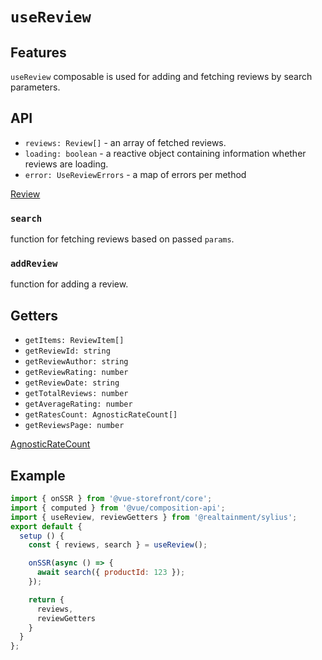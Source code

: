 # `useReview`

## Features

`useReview` composable is used for adding and fetching reviews by search parameters.

## API

* `reviews: Review[]` - an array of fetched reviews.
* `loading: boolean` - a reactive object containing information whether reviews are loading.
* `error: UseReviewErrors` - a map of errors per method

[Review](../api-client/sylius-api.review.md)

### `search`
function for fetching reviews based on passed `params`.

### `addReview`
function for adding a review.


## Getters

* `getItems: ReviewItem[]`
* `getReviewId: string`
* `getReviewAuthor: string`
* `getReviewRating: number`
* `getReviewDate: string`
* `getTotalReviews: number`
* `getAverageRating: number`
* `getRatesCount: AgnosticRateCount[]`
* `getReviewsPage: number`

[AgnosticRateCount](https://docs.vuestorefront.io/v2/reference/api/core.agnosticratecount.html)

## Example

```js
import { onSSR } from '@vue-storefront/core';
import { computed } from '@vue/composition-api';
import { useReview, reviewGetters } from '@realtainment/sylius';
export default {
  setup () {
    const { reviews, search } = useReview();

    onSSR(async () => {
      await search({ productId: 123 });
    });

    return {
      reviews,
      reviewGetters
    }
  }
};
```
